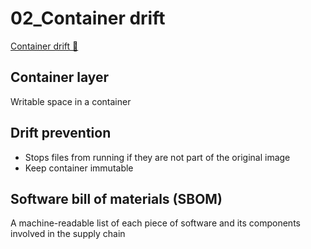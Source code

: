 # 02_Container drift

[Container drift 🔗](https://www.coursera.org/learn/cloud-security-risks-identify-and-protect-against-threats/lecture/owJz7/container-drift)

## Container layer

Writable space in a container

## Drift prevention

- Stops files from running if they are not part of the original image
- Keep container immutable

## Software bill of materials (SBOM)

A machine-readable list of each piece of software and its components involved in the supply chain
